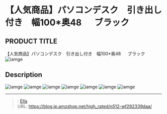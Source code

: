 # 【人気商品】パソコンデスク　引き出し付き　幅100*奥48 　 ブラック


## PRODUCT TITLE 

【人気商品】パソコンデスク　引き出し付き　幅100*奥48 　 ブラック![iamge](https://b2bfiles1.gigab2b.cn/image/wkseller/301/20230531_26e2688a2285c699feaf0fc4cec05d2c.jpg)

## Description











![iamge](https://b2bfiles1.gigab2b.cn/image/wkseller/301/20230531_5c109dfb781752b65250bb8d001efbab.jpg)
![iamge](https://b2bfiles1.gigab2b.cn/image/wkseller/301/20211008_c759a112bc80fab25ae942c97e9bf2f0.jpg)
![iamge](https://b2bfiles1.gigab2b.cn/image/wkseller/301/20211008_2a2449057294fb335dac39d0c7c925f1.jpg)
![iamge](https://b2bfiles1.gigab2b.cn/image/wkseller/301/WF197212/临时/20210613_019132cd282a92489791734112376dc3.png)
![iamge](nan)
![iamge](nan)
![iamge](nan)


---

> : [Ella](https://blog.jp.amzshop.net/)  
> URL: https://blog.jp.amzshop.net/high_rated/n512-wf292339daa/  


